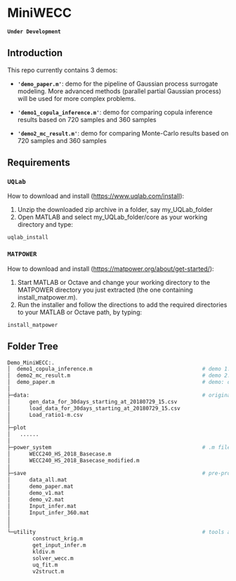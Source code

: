 # MiniWECC
**`Under Development`**

## Introduction
This repo currently contains 3 demos:

- **`'demo_paper.m'`**: demo for the pipeline of Gaussian process surrogate modeling. More advanced methods (parallel partial Gaussian process) will be used for more complex problems.


- **`'demo1_copula_inference.m'`**: demo for comparing copula inference results based on 720 samples and 360 samples


- **`'demo2_mc_result.m'`**: demo for comparing Monte-Carlo results based on 720 samples and 360 samples


## Requirements

### **`UQLab`**
How to download and install (https://www.uqlab.com/install):
1. Unzip the downloaded zip archive in a folder, say my_UQLab_folder
2. Open MATLAB and select my_UQLab_folder/core as your working directory and type:
```
uqlab_install 
```
### **`MATPOWER`**
How to download and install (https://matpower.org/about/get-started/):
1. Start MATLAB or Octave and change your working directory to the MATPOWER directory you just extracted (the one containing install_matpower.m).
2. Run the installer and follow the directions to add the required directories to your MATLAB or Octave path, by typing: 
```
install_matpower
```

## Folder Tree
```bash
Demo_MiniWECC:.
│  demo1_copula_inference.m                                   # demo 1: comparing copula inference results based on 720 samples and 360 samples
│  demo2_mc_result.m                                          # demo 2: comparing Monte-Carlo results based on 720 samples and 360 samples
│  demo_paper.m                                               # demo: demo for the pipeline of Gaussian process surrogate modeling
│  
├─data:                                                       # original load data, load ratio data, and generator data
│      gen_data_for_30days_starting_at_20180729_15.csv
│      load_data_for_30days_starting_at_20180729_15.csv
│      Load_ratio1-m.csv
│      
├─plot
│	......
│          
├─power_system                                                # .m file for matpower, containing system information
│      WECC240_HS_2018_Basecase.m
│      WECC240_HS_2018_Basecase_modified.m
│      
├─save                                                        # pre-processed data and pre-trained model
│      data_all.mat
│      demo_paper.mat
│      demo_v1.mat
│      demo_v2.mat
│      Input_infer.mat
│      Input_infer_360.mat
│      
│                  
└─utility                                                     # tools and functions
        construct_krig.m
        get_input_infer.m
        kldiv.m
        solver_wecc.m
        uq_fit.m
        v2struct.m
```
        
